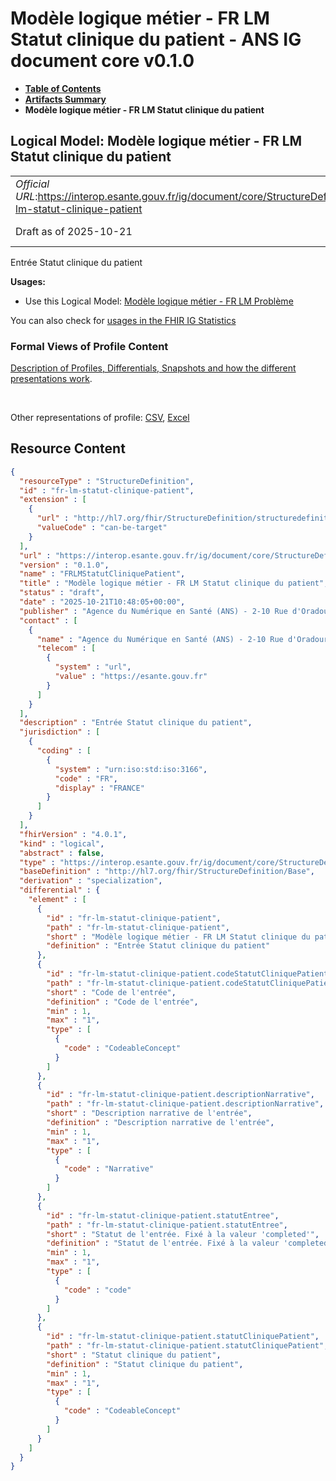 # Modèle logique métier - FR LM Statut clinique du patient - ANS IG document core v0.1.0

* [**Table of Contents**](toc.md)
* [**Artifacts Summary**](artifacts.md)
* **Modèle logique métier - FR LM Statut clinique du patient**

## Logical Model: Modèle logique métier - FR LM Statut clinique du patient 

| | |
| :--- | :--- |
| *Official URL*:https://interop.esante.gouv.fr/ig/document/core/StructureDefinition/fr-lm-statut-clinique-patient | *Version*:0.1.0 |
| Draft as of 2025-10-21 | *Computable Name*:FRLMStatutCliniquePatient |

 
Entrée Statut clinique du patient 

**Usages:**

* Use this Logical Model: [Modèle logique métier - FR LM Problème](StructureDefinition-fr-lm-probleme.md)

You can also check for [usages in the FHIR IG Statistics](https://packages2.fhir.org/xig/ans.document.fr.core|current/StructureDefinition/fr-lm-statut-clinique-patient)

### Formal Views of Profile Content

 [Description of Profiles, Differentials, Snapshots and how the different presentations work](http://build.fhir.org/ig/FHIR/ig-guidance/readingIgs.html#structure-definitions). 

 

Other representations of profile: [CSV](StructureDefinition-fr-lm-statut-clinique-patient.csv), [Excel](StructureDefinition-fr-lm-statut-clinique-patient.xlsx) 



## Resource Content

```json
{
  "resourceType" : "StructureDefinition",
  "id" : "fr-lm-statut-clinique-patient",
  "extension" : [
    {
      "url" : "http://hl7.org/fhir/StructureDefinition/structuredefinition-type-characteristics",
      "valueCode" : "can-be-target"
    }
  ],
  "url" : "https://interop.esante.gouv.fr/ig/document/core/StructureDefinition/fr-lm-statut-clinique-patient",
  "version" : "0.1.0",
  "name" : "FRLMStatutCliniquePatient",
  "title" : "Modèle logique métier - FR LM Statut clinique du patient",
  "status" : "draft",
  "date" : "2025-10-21T10:48:05+00:00",
  "publisher" : "Agence du Numérique en Santé (ANS) - 2-10 Rue d'Oradour-sur-Glane, 75015 Paris",
  "contact" : [
    {
      "name" : "Agence du Numérique en Santé (ANS) - 2-10 Rue d'Oradour-sur-Glane, 75015 Paris",
      "telecom" : [
        {
          "system" : "url",
          "value" : "https://esante.gouv.fr"
        }
      ]
    }
  ],
  "description" : "Entrée Statut clinique du patient",
  "jurisdiction" : [
    {
      "coding" : [
        {
          "system" : "urn:iso:std:iso:3166",
          "code" : "FR",
          "display" : "FRANCE"
        }
      ]
    }
  ],
  "fhirVersion" : "4.0.1",
  "kind" : "logical",
  "abstract" : false,
  "type" : "https://interop.esante.gouv.fr/ig/document/core/StructureDefinition/fr-lm-statut-clinique-patient",
  "baseDefinition" : "http://hl7.org/fhir/StructureDefinition/Base",
  "derivation" : "specialization",
  "differential" : {
    "element" : [
      {
        "id" : "fr-lm-statut-clinique-patient",
        "path" : "fr-lm-statut-clinique-patient",
        "short" : "Modèle logique métier - FR LM Statut clinique du patient",
        "definition" : "Entrée Statut clinique du patient"
      },
      {
        "id" : "fr-lm-statut-clinique-patient.codeStatutCliniquePatient",
        "path" : "fr-lm-statut-clinique-patient.codeStatutCliniquePatient",
        "short" : "Code de l'entrée",
        "definition" : "Code de l'entrée",
        "min" : 1,
        "max" : "1",
        "type" : [
          {
            "code" : "CodeableConcept"
          }
        ]
      },
      {
        "id" : "fr-lm-statut-clinique-patient.descriptionNarrative",
        "path" : "fr-lm-statut-clinique-patient.descriptionNarrative",
        "short" : "Description narrative de l'entrée",
        "definition" : "Description narrative de l'entrée",
        "min" : 1,
        "max" : "1",
        "type" : [
          {
            "code" : "Narrative"
          }
        ]
      },
      {
        "id" : "fr-lm-statut-clinique-patient.statutEntree",
        "path" : "fr-lm-statut-clinique-patient.statutEntree",
        "short" : "Statut de l'entrée. Fixé à la valeur 'completed'",
        "definition" : "Statut de l'entrée. Fixé à la valeur 'completed'",
        "min" : 1,
        "max" : "1",
        "type" : [
          {
            "code" : "code"
          }
        ]
      },
      {
        "id" : "fr-lm-statut-clinique-patient.statutCliniquePatient",
        "path" : "fr-lm-statut-clinique-patient.statutCliniquePatient",
        "short" : "Statut clinique du patient",
        "definition" : "Statut clinique du patient",
        "min" : 1,
        "max" : "1",
        "type" : [
          {
            "code" : "CodeableConcept"
          }
        ]
      }
    ]
  }
}

```
